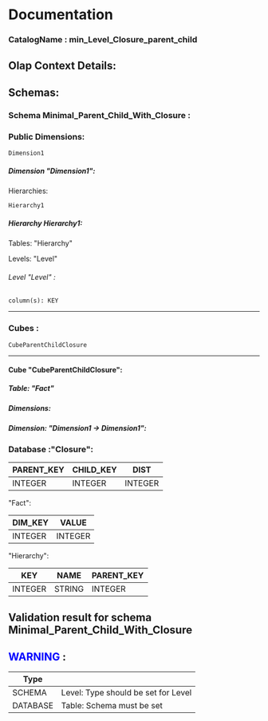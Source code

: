 # Documentation
### CatalogName : min_Level_Closure_parent_child
## Olap Context Details:
## Schemas:
### Schema Minimal_Parent_Child_With_Closure : 
### Public Dimensions:

    Dimension1

##### Dimension "Dimension1":

Hierarchies:

    Hierarchy1

##### Hierarchy Hierarchy1:

Tables: "Hierarchy"

Levels: "Level"

###### Level "Level" :

    column(s): KEY

---
### Cubes :

    CubeParentChildClosure

---
#### Cube "CubeParentChildClosure":

    

##### Table: "Fact"

##### Dimensions:
##### Dimension: "Dimension1 -> Dimension1":

### Database :"Closure":

|PARENT_KEY|CHILD_KEY|DIST|
|---|---|---|
|INTEGER|INTEGER|INTEGER|

"Fact":

|DIM_KEY|VALUE|
|---|---|
|INTEGER|INTEGER|

"Hierarchy":

|KEY|NAME|PARENT_KEY|
|---|---|---|
|INTEGER|STRING|INTEGER|

## Validation result for schema Minimal_Parent_Child_With_Closure
## <span style='color: blue;'>WARNING</span> : 
|Type|   |
|----|---|
|SCHEMA|Level: Type should be set for Level|
|DATABASE|Table: Schema must be set|
